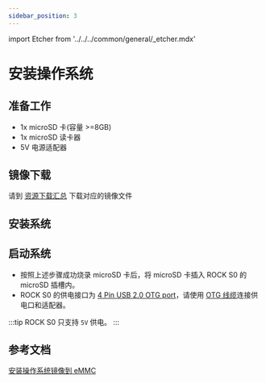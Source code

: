 ```yaml
---
sidebar_position: 3
---
```


import Etcher from '../../../common/general/\_etcher.mdx'

# 安装操作系统

## 准备工作

- 1x microSD 卡(容量 >=8GB)
- 1x microSD 读卡器
- 5V 电源适配器

## 镜像下载

请到 [资源下载汇总](/rockpi/rocks0/getting-started/download.md) 下载对应的镜像文件

## 安装系统

<Etcher model="rocks0" />

## 启动系统

- 按照上述步骤成功烧录 microSD 卡后，将 microSD 卡插入 ROCK S0 的 microSD 插槽内。
- ROCK S0 的供电接口为 [4 Pin USB 2.0 OTG port](/rockpi/rocks0/getting-started/overview.md)，请使用 [OTG 线缆](/rockpi/rocks0/accessories/rocks0-wire.md)连接供电口和适配器。

:::tip
ROCK S0 只支持 `5V` 供电。
:::

## 参考文档

[安装操作系统镜像到 eMMC](/rockpi/rocks0/low-level-dev/install-os-on-emmc.md)
